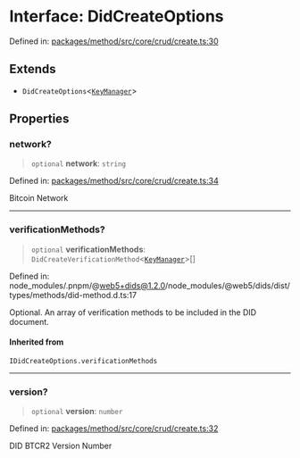 # Interface: DidCreateOptions

Defined in: [packages/method/src/core/crud/create.ts:30](https://github.com/dcdpr/did-btcr2-js/blob/4a717493e735221d072999f212891939f4de3f23/packages/method/src/core/crud/create.ts#L30)

## Extends

- `DidCreateOptions`&lt;[`KeyManager`](../classes/KeyManager.md)&gt;

## Properties

### network?

> `optional` **network**: `string`

Defined in: [packages/method/src/core/crud/create.ts:34](https://github.com/dcdpr/did-btcr2-js/blob/4a717493e735221d072999f212891939f4de3f23/packages/method/src/core/crud/create.ts#L34)

Bitcoin Network

***

### verificationMethods?

> `optional` **verificationMethods**: `DidCreateVerificationMethod`&lt;[`KeyManager`](../classes/KeyManager.md)&gt;[]

Defined in: node\_modules/.pnpm/@web5+dids@1.2.0/node\_modules/@web5/dids/dist/types/methods/did-method.d.ts:17

Optional. An array of verification methods to be included in the DID document.

#### Inherited from

`IDidCreateOptions.verificationMethods`

***

### version?

> `optional` **version**: `number`

Defined in: [packages/method/src/core/crud/create.ts:32](https://github.com/dcdpr/did-btcr2-js/blob/4a717493e735221d072999f212891939f4de3f23/packages/method/src/core/crud/create.ts#L32)

DID BTCR2 Version Number
